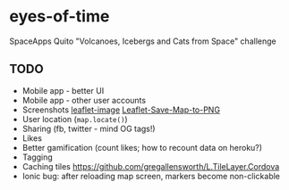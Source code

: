 # eyes-of-time

SpaceApps Quito "Volcanoes, Icebergs and Cats from Space" challenge

TODO
----

* Mobile app - better UI
* Mobile app - other user accounts
* Screenshots [leaflet-image](https://github.com/mapbox/leaflet-image) [Leaflet-Save-Map-to-PNG](https://github.com/tegansnyder/Leaflet-Save-Map-to-PNG) 
* User location (`map.locate()`)
* Sharing (fb, twitter - mind OG tags!)
* Likes 
* Better gamification (count likes; how to recount data on heroku?)
* Tagging
* Caching tiles https://github.com/gregallensworth/L.TileLayer.Cordova
* Ionic bug: after reloading map screen, markers become non-clickable
